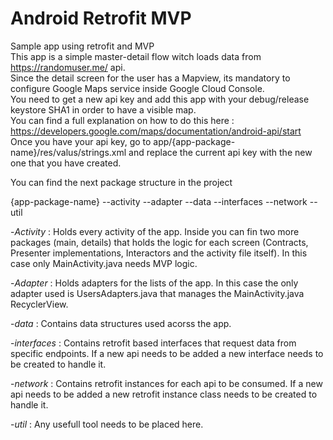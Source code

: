 # Android Retrofit MVP
Sample app using retrofit and MVP  
This app is a simple master-detail flow witch loads data from https://randomuser.me/ api.  
Since the detail screen for the user has a Mapview, its mandatory to configure Google Maps service inside Google Cloud Console.  
You need to get a new api key and add this app with your debug/release keystore SHA1 in order to have a visible map.  
You can find a full explanation on how to do this here : https://developers.google.com/maps/documentation/android-api/start  
Once you have your api key, go to app/{app-package-name}/res/valus/strings.xml and replace the current api key with the new one that you have created.  

You can find the next package structure in the project

{app-package-name}
		--activity
		--adapter
		--data
		--interfaces
		--network
		--util

-*Activity* : Holds every activity of the app. Inside you can fin two more packages (main, details) that holds the logic
for each screen (Contracts, Presenter implementations, Interactors and the activity file itself). In this case only  MainActivity.java needs MVP logic.  

-*Adapter* : Holds adapters for the lists of the app. In this case the only adapter used is UsersAdapters.java that manages the MainActivity.java RecyclerView.  

-*data* : Contains data structures used acorss the app.  

-*interfaces* : Contains retrofit based interfaces that request data from specific endpoints. If a new api needs to be added a new interface needs to be created to handle it.  

-*network* : Contains retrofit instances for each api to be consumed. If a new api needs to be added a new retrofit instance class needs to be created to handle it.  

-*util* : Any usefull tool needs to be placed here.
